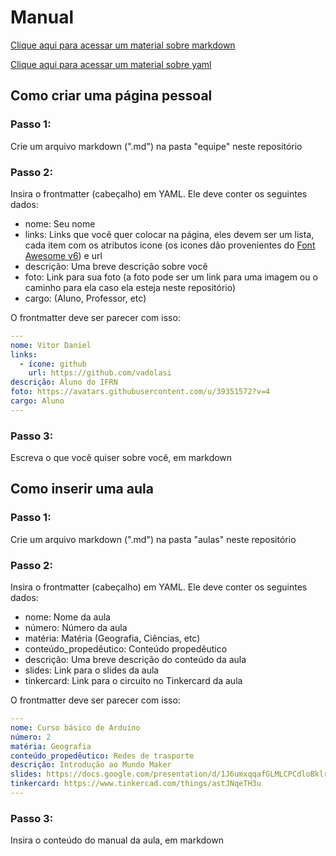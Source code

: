 # Manual

[Clique aqui para acessar um material sobre markdown](https://markdown.net.br/sintaxe-basica/)

[Clique aqui para acessar um material sobre yaml](https://markdown.net.br/sintaxe-basica/https://miyake-akio.medium.com/introdu%C3%A7%C3%A3o-b%C3%A1sica-ao-yaml-para-ansiosos-2ac4f91a4443)

## Como criar uma página pessoal

### Passo 1:

Crie um arquivo markdown (".md") na pasta "equipe" neste repositório

### Passo 2:

Insira o frontmatter (cabeçalho) em YAML. Ele deve conter os seguintes dados:

- nome: Seu nome
- links: Links que você quer colocar na página, eles devem ser um lista, cada item com os atributos icone (os icones dão provenientes do [Font Awesome v6](https://fontawesome.com/v6.0/icons?m=free&s=solid%2Cbrands)) e url
- descrição: Uma breve descrição sobre você
- foto: Link para sua foto (a foto pode ser um link para uma imagem ou o caminho para ela caso ela esteja neste repositório)
- cargo: (Aluno, Professor, etc)

O frontmatter deve ser parecer com isso:

```yaml
---
nome: Vitor Daniel
links: 
  - ícone: github
    url: https://github.com/vadolasi
descrição: Aluno do IFRN
foto: https://avatars.githubusercontent.com/u/39351572?v=4
cargo: Aluno
---
```

### Passo 3:

Escreva o que você quiser sobre você, em markdown

## Como inserir uma aula

### Passo 1:

Crie um arquivo markdown (".md") na pasta "aulas" neste repositório

### Passo 2:

Insira o frontmatter (cabeçalho) em YAML. Ele deve conter os seguintes dados:

- nome: Nome da aula
- número: Número da aula
- matéria: Matéria (Geografia, Ciências, etc)
- conteúdo_propedêutico: Conteúdo propedêutico
- descrição: Uma breve descrição do conteúdo da aula
- slides: Link para o slides da aula
- tinkercard: Link para o circuito no Tinkercard da aula

O frontmatter deve ser parecer com isso:

```yaml
---
nome: Curso básico de Arduíno
número: 2
matéria: Geografia
conteúdo_propedêutico: Redes de trasporte
descrição: Introdução ao Mundo Maker
slides: https://docs.google.com/presentation/d/1J6umxqqafGLMLCPCdloBklrk7hnCiPPe
tinkercard: https://www.tinkercad.com/things/astJNqeTH3u
---
```

### Passo 3:

Insira o conteúdo do manual da aula, em markdown

